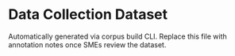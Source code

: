 # Data Collection Dataset

Automatically generated via corpus build CLI. Replace this file with annotation notes once SMEs review the dataset.
